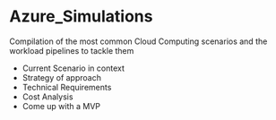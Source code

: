 # Azure_Simulations
Compilation of the most common Cloud Computing scenarios and the workload pipelines to tackle them
  - Current Scenario in context
  - Strategy of approach
  - Technical Requirements
  - Cost Analysis
  - Come up with a MVP
  
 

